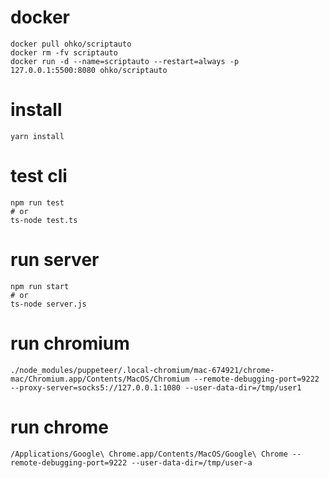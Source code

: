 # docker
```
docker pull ohko/scriptauto
docker rm -fv scriptauto
docker run -d --name=scriptauto --restart=always -p 127.0.0.1:5500:8080 ohko/scriptauto
```

# install
```
yarn install
```

# test cli
```
npm run test
# or
ts-node test.ts
```

# run server
```
npm run start
# or
ts-node server.js
```

# run chromium
```
./node_modules/puppeteer/.local-chromium/mac-674921/chrome-mac/Chromium.app/Contents/MacOS/Chromium --remote-debugging-port=9222 --proxy-server=socks5://127.0.0.1:1080 --user-data-dir=/tmp/user1
```

# run chrome
```
/Applications/Google\ Chrome.app/Contents/MacOS/Google\ Chrome --remote-debugging-port=9222 --user-data-dir=/tmp/user-a
```